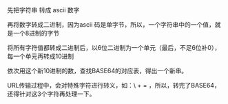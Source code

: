 
先把字符串 转成 ascii 数字

再将数字转成二进制，因为ascii 码是单字节，所以，一个字符串中的一个值，就是一个8进制的字节

将所有字符值都转成二进制后，以6位二进制为一个单元（最后，不足6位补0），每一个单元再转成10进制

依次用这个新10进制的数，查找BASE64的对应表，得出一个新串。

URL传输过程中，会对特殊字符进行转义，如：\\ \+ = ，所以，转完了BASE64，还得针对这3个字符再处理一下。

